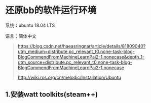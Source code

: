 # 还原bb的软件运行环境

系统：ubuntu 18.04 LTS

语言：简体中文

> https://blog.csdn.net/haeasringnar/article/details/81809040?utm_medium=distribute.pc_relevant_t0.none-task-blog-BlogCommendFromMachineLearnPai2-1.nonecase&depth_1-utm_source=distribute.pc_relevant_t0.none-task-blog-BlogCommendFromMachineLearnPai2-1.nonecase
>
> http://wiki.ros.org/cn/melodic/Installation/Ubuntu

## 1.安装watt toolkits(steam++)
  
